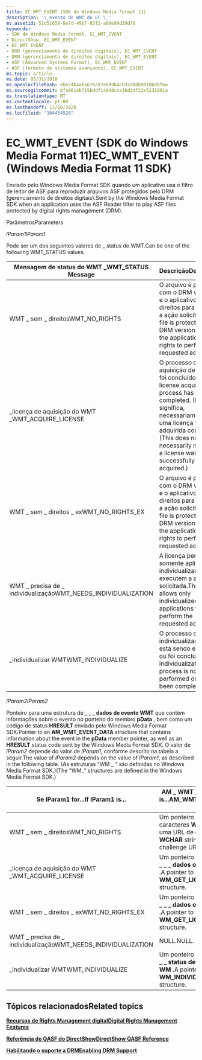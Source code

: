 ```yaml
---
title: EC_WMT_EVENT (SDK do Windows Media Format 11)
description: '\_evento de WMT do EC \_'
ms.assetid: 51d51659-8e7d-49b7-83f2-a80e99d39d78
keywords:
- SDK do Windows Media Format, EC_WMT_EVENT
- DirectShow, EC_WMT_EVENT
- EC_WMT_EVENT
- DRM (gerenciamento de direitos digitais), EC_WMT_EVENT
- DRM (gerenciamento de direitos digitais), EC_WMT_EVENT
- ASF (Advanced Systems Format), EC_WMT_EVENT
- ASF (formato de sistemas avançados), EC_WMT_EVENT
ms.topic: article
ms.date: 05/31/2018
ms.openlocfilehash: ebe74baaba676a97e609b4c03cd4db9010bd8f6a
ms.sourcegitcommit: 8fa6614b715bddf14648cce36d2df22e5232801a
ms.translationtype: MT
ms.contentlocale: pt-BR
ms.lasthandoff: 12/10/2020
ms.locfileid: "104454526"
---
```

# <a name="ec_wmt_event-windows-media-format-11-sdk"></a><span data-ttu-id="80bb6-110">EC_WMT_EVENT (SDK do Windows Media Format 11)</span><span class="sxs-lookup"><span data-stu-id="80bb6-110">EC_WMT_EVENT (Windows Media Format 11 SDK)</span></span>

<span data-ttu-id="80bb6-111">Enviado pelo Windows Media Format SDK quando um aplicativo usa o filtro de leitor de ASF para reproduzir arquivos ASF protegidos pelo DRM (gerenciamento de direitos digitais).</span><span class="sxs-lookup"><span data-stu-id="80bb6-111">Sent by the Windows Media Format SDK when an application uses the ASF Reader filter to play ASF files protected by digital rights management (DRM).</span></span>

<span data-ttu-id="80bb6-112">Parâmetros</span><span class="sxs-lookup"><span data-stu-id="80bb6-112">Parameters</span></span>

<span data-ttu-id="80bb6-113">*lParam1*</span><span class="sxs-lookup"><span data-stu-id="80bb6-113">*lParam1*</span></span>

<span data-ttu-id="80bb6-114">Pode ser um dos seguintes valores de \_ status de WMT.</span><span class="sxs-lookup"><span data-stu-id="80bb6-114">Can be one of the following WMT\_STATUS values.</span></span>



| <span data-ttu-id="80bb6-115">Mensagem de status do WMT \_</span><span class="sxs-lookup"><span data-stu-id="80bb6-115">WMT\_STATUS Message</span></span>           | <span data-ttu-id="80bb6-116">Descrição</span><span class="sxs-lookup"><span data-stu-id="80bb6-116">Description</span></span>                                                                                                                    |
|-------------------------------|--------------------------------------------------------------------------------------------------------------------------------|
| <span data-ttu-id="80bb6-117">WMT \_ sem \_ direitos</span><span class="sxs-lookup"><span data-stu-id="80bb6-117">WMT\_NO\_RIGHTS</span></span>               | <span data-ttu-id="80bb6-118">O arquivo é protegido com o DRM versão 1 e o aplicativo não tem direitos para executar a ação solicitada.</span><span class="sxs-lookup"><span data-stu-id="80bb6-118">The file is protected with DRM version 1 and the application has no rights to perform the requested action.</span></span>                    |
| <span data-ttu-id="80bb6-119">\_licença de aquisição do WMT \_</span><span class="sxs-lookup"><span data-stu-id="80bb6-119">WMT\_ACQUIRE\_LICENSE</span></span>         | <span data-ttu-id="80bb6-120">O processo de aquisição de licença foi concluído.</span><span class="sxs-lookup"><span data-stu-id="80bb6-120">The license acquisition process has been completed.</span></span> <span data-ttu-id="80bb6-121">(Isso não significa, necessariamente, que uma licença foi adquirida com êxito.)</span><span class="sxs-lookup"><span data-stu-id="80bb6-121">(This does not necessarily mean that a license was successfully acquired.)</span></span> |
| <span data-ttu-id="80bb6-122">WMT \_ sem \_ direitos \_ ex</span><span class="sxs-lookup"><span data-stu-id="80bb6-122">WMT\_NO\_RIGHTS\_EX</span></span>           | <span data-ttu-id="80bb6-123">O arquivo é protegido com o DRM versão 7 e o aplicativo não tem direitos para executar a ação solicitada.</span><span class="sxs-lookup"><span data-stu-id="80bb6-123">The file is protected with DRM version 7 and the application has no rights to perform the requested action.</span></span>                    |
| <span data-ttu-id="80bb6-124">WMT \_ precisa de \_ individualização</span><span class="sxs-lookup"><span data-stu-id="80bb6-124">WMT\_NEEDS\_INDIVIDUALIZATION</span></span> | <span data-ttu-id="80bb6-125">A licença permite que somente aplicativos individualizados executem a ação solicitada.</span><span class="sxs-lookup"><span data-stu-id="80bb6-125">The license allows only individualized applications to perform the requested action.</span></span>                                           |
| <span data-ttu-id="80bb6-126">\_individualizar WMT</span><span class="sxs-lookup"><span data-stu-id="80bb6-126">WMT\_INDIVIDUALIZE</span></span>            | <span data-ttu-id="80bb6-127">O processo de individualização agora está sendo executado ou foi concluído.</span><span class="sxs-lookup"><span data-stu-id="80bb6-127">The individualization process is now being performed or has been completed.</span></span>                                                    |



 

<span data-ttu-id="80bb6-128">*lParam2*</span><span class="sxs-lookup"><span data-stu-id="80bb6-128">*lParam2*</span></span>

<span data-ttu-id="80bb6-129">Ponteiro para uma estrutura de **\_ \_ \_ dados de evento WMT** que contém informações sobre o evento no ponteiro do membro **pData** , bem como um código de status **HRESULT** enviado pelo Windows Media Format SDK.</span><span class="sxs-lookup"><span data-stu-id="80bb6-129">Pointer to an **AM\_WMT\_EVENT\_DATA** structure that contains information about the event in the **pData** member pointer, as well as an **HRESULT** status code sent by the Windows Media Format SDK.</span></span> <span data-ttu-id="80bb6-130">O valor de *lParam2* depende do valor de *lParam1*, conforme descrito na tabela a seguir.</span><span class="sxs-lookup"><span data-stu-id="80bb6-130">The value of *lParam2* depends on the value of *lParam1*, as described in the following table.</span></span> <span data-ttu-id="80bb6-131">(As estruturas "WM \_ " são definidas no Windows Media Format SDK.)</span><span class="sxs-lookup"><span data-stu-id="80bb6-131">(The "WM\_" structures are defined in the Windows Media Format SDK.)</span></span>



| <span data-ttu-id="80bb6-132">Se lParam1 for...</span><span class="sxs-lookup"><span data-stu-id="80bb6-132">If lParam1 is...</span></span>              | <span data-ttu-id="80bb6-133">AM \_ WMT \_ Event \_ Data. pData is...</span><span class="sxs-lookup"><span data-stu-id="80bb6-133">AM\_WMT\_EVENT\_DATA.pData is...</span></span>                            |
|-------------------------------|-------------------------------------------------------------|
| <span data-ttu-id="80bb6-134">WMT \_ sem \_ direitos</span><span class="sxs-lookup"><span data-stu-id="80bb6-134">WMT\_NO\_RIGHTS</span></span>               | <span data-ttu-id="80bb6-135">Um ponteiro para uma cadeia de caracteres **WCHAR** que contém uma URL de desafio.</span><span class="sxs-lookup"><span data-stu-id="80bb6-135">A pointer to a **WCHAR** string containing a challenge URL.</span></span> |
| <span data-ttu-id="80bb6-136">\_licença de aquisição do WMT \_</span><span class="sxs-lookup"><span data-stu-id="80bb6-136">WMT\_ACQUIRE\_LICENSE</span></span>         | <span data-ttu-id="80bb6-137">Um ponteiro para uma estrutura de **\_ \_ \_ dados obter licença do WM** .</span><span class="sxs-lookup"><span data-stu-id="80bb6-137">A pointer to a **WM\_GET\_LICENSE\_DATA** structure.</span></span>        |
| <span data-ttu-id="80bb6-138">WMT \_ sem \_ direitos \_ ex</span><span class="sxs-lookup"><span data-stu-id="80bb6-138">WMT\_NO\_RIGHTS\_EX</span></span>           | <span data-ttu-id="80bb6-139">Um ponteiro para uma estrutura de **\_ \_ \_ dados obter licença do WM** .</span><span class="sxs-lookup"><span data-stu-id="80bb6-139">A pointer to a **WM\_GET\_LICENSE\_DATA** structure.</span></span>        |
| <span data-ttu-id="80bb6-140">WMT \_ precisa de \_ individualização</span><span class="sxs-lookup"><span data-stu-id="80bb6-140">WMT\_NEEDS\_INDIVIDUALIZATION</span></span> | <span data-ttu-id="80bb6-141">NULL.</span><span class="sxs-lookup"><span data-stu-id="80bb6-141">NULL.</span></span>                                                       |
| <span data-ttu-id="80bb6-142">\_individualizar WMT</span><span class="sxs-lookup"><span data-stu-id="80bb6-142">WMT\_INDIVIDUALIZE</span></span>            | <span data-ttu-id="80bb6-143">Um ponteiro para uma estrutura de **\_ \_ status de individualização do WM** .</span><span class="sxs-lookup"><span data-stu-id="80bb6-143">A pointer to a **WM\_INDIVIDUALIZE\_STATUS** structure.</span></span>     |



 

## <a name="related-topics"></a><span data-ttu-id="80bb6-144">Tópicos relacionados</span><span class="sxs-lookup"><span data-stu-id="80bb6-144">Related topics</span></span>

<dl> <dt>

[<span data-ttu-id="80bb6-145">**Recursos de Rights Management digital**</span><span class="sxs-lookup"><span data-stu-id="80bb6-145">**Digital Rights Management Features**</span></span>](digital-rights-management-features.md)
</dt> <dt>

[<span data-ttu-id="80bb6-146">**Referência do QASF do DirectShow**</span><span class="sxs-lookup"><span data-stu-id="80bb6-146">**DirectShow QASF Reference**</span></span>](directshow-qasf-reference.md)
</dt> <dt>

[<span data-ttu-id="80bb6-147">**Habilitando o suporte a DRM**</span><span class="sxs-lookup"><span data-stu-id="80bb6-147">**Enabling DRM Support**</span></span>](enabling-drm-support.md)
</dt> </dl>

 

 




